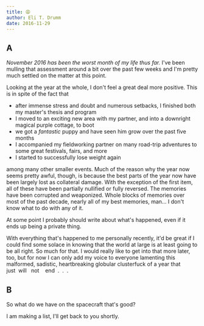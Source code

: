 ```yaml
---
title: 😩
author: Eli T. Drumm
date: 2016-11-29
---
```


## A
*November 2016 has been the worst month of my life thus far.*
I've been mulling that assessment around a bit over the past few weeks and I'm pretty much settled on the matter at this point.

Looking at the year at the whole, I don't feel a great deal more positive. This is in spite of the fact that

- after immense stress and doubt and numerous setbacks, I finished both my master's thesis and program
- I moved to an exciting new area with my partner, and into a downright magical purple cottage, to boot
- we got a *fantastic* puppy and have seen him grow over the past five months
- I accompanied my fieldworking partner on many road-trip adventures to some great festivals, fairs, and more
- I started to successfully lose weight again

among many other smaller events.
Much of the reason why the year now seems pretty awful, though, is because the best parts of the year now have been largely lost as collateral damage. With the exception of the first item, all of these have been partially nullified or fully reversed. The memories have been corrupted and weaponized. Whole blocks of memories over most of the past decade, nearly all of my best memories, man... I don't know what to do with any of it.

At some point I probably should write about what's happened, even if it ends up being a private thing. 

With everything that's happened to me personally recently, it'd be great if I could find some solace in knowing that the world at large is at least going to be all right. So much for that. I would really like to get into that more later, too, but for now I can only add my voice to everyone lamenting this malformed, sadistic, heartbreaking globular clusterfuck of a year that just&nbsp;&nbsp;will&nbsp;&nbsp;&nbsp;not&nbsp;&nbsp;&nbsp;&nbsp;end&nbsp;&nbsp;.&nbsp;&nbsp;.&nbsp;&nbsp;.



## B

So what do we have on the spacecraft that's good?

I am making a list, I'll get back to you shortly.





























































